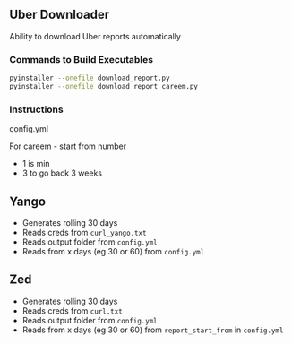 ## Uber Downloader

Ability to download Uber reports automatically

### Commands to Build Executables

```bash
pyinstaller --onefile download_report.py
pyinstaller --onefile download_report_careem.py
```

### Instructions

config.yml

For careem - start from number

- 1 is min
- 3 to go back 3 weeks

## Yango

- Generates rolling 30 days
- Reads creds from `curl_yango.txt`
- Reads output folder from `config.yml`
- Reads from x days (eg 30 or 60) from `config.yml`

## Zed

- Generates rolling 30 days
- Reads creds from `curl.txt`
- Reads output folder from `config.yml`
- Reads from x days (eg 30 or 60) from `report_start_from` in `config.yml`
